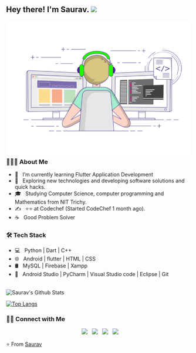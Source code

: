 <h2> Hey there! I'm Saurav. <img src="https://github.com/souvikguria98/souvikguria98/blob/master/Hi.gif" width="25"></h2>
<img align="right" alt="GIF" src="https://raw.githubusercontent.com/devSouvik/devSouvik/master/gif3.gif" width="500"/>

<h3> 👨🏻‍💻 About Me </h3>

- 🔭 &nbsp; I’m currently learning Flutter Application Development
- 🤔 &nbsp; Exploring new technologies and developing software solutions and quick hacks.
- 🎓 &nbsp; Studying Computer Science, computer programming and Mathematics from NIT Trichy.
- ✍️ &nbsp; ⭐⭐ at Codechef (Started CodeChef 1 month ago).
- ☕ &nbsp; Good Problem Solver
<h3>🛠 Tech Stack</h3>

- 💻 &nbsp; Python | Dart | C++  
- 🌐 &nbsp; Android | flutter | HTML | CSS
- 🛢 &nbsp; MySQL | Firebase | Xampp
- 🔧 &nbsp; Android Studio | PyCharm | Visual Studio code | Eclipse | Git

<br>

<img align="center" src="https://github-readme-stats.vercel.app/api?username=sauravgpt&include_all_commits=true&count_private=true&show_icons=true&line_height=20&title_color=7A7ADB&icon_color=2234AE&text_color=D3D3D3&bg_color=0,000000,130F40" alt="Saurav's Github Stats">

</br>

[![Top Langs](https://github-readme-stats.vercel.app/api/top-langs/?username=sauravgpt&layout=compact&text_color=daf7dc&bg_color=151515)](https://github.com/sauravgpt/github-readme-stats)

<h3> 🤝🏻 Connect with Me </h3>

<p align="center">
&nbsp; <a href="https://twitter.com/sauravgpt" target="_blank" rel="noopener noreferrer"><img src="https://img.icons8.com/plasticine/100/000000/twitter.png" width="50" /></a>  
&nbsp; <a href="https://www.instagram.com/sauravgpt/" target="_blank" rel="noopener noreferrer"><img src="https://img.icons8.com/plasticine/100/000000/instagram-new.png" width="50" /></a>  
&nbsp; <a href="https://www.linkedin.com/in/sauravgpt/" target="_blank" rel="noopener noreferrer"><img src="https://img.icons8.com/plasticine/100/000000/linkedin.png" width="50" /></a>
&nbsp; <a href="mailto:sauravgpt34@gmail.com" target="_blank" rel="noopener noreferrer"><img src="https://img.icons8.com/plasticine/100/000000/gmail.png"  width="50" /></a>
</p>

⭐️ From [Saurav](https://github.com/https://saurav-portfolio.web.app/)